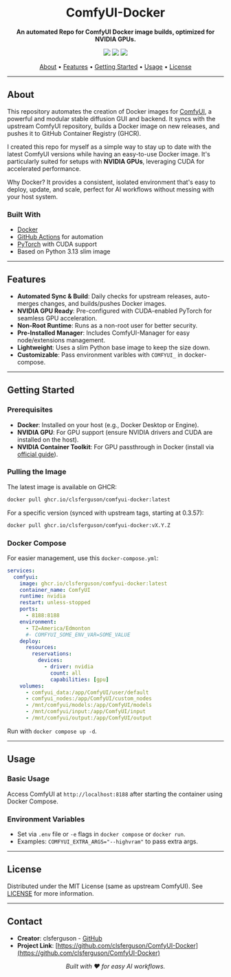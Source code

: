 <div align="center">

# ComfyUI-Docker
**An automated Repo for ComfyUI Docker image builds, optimized for NVIDIA GPUs.**

[![][github-stargazers-shield]][github-stargazers-link]
[![][github-release-shield]][github-release-link]
[![][github-license-shield]][github-license-link]

[github-stargazers-shield]: https://img.shields.io/github/stars/clsferguson/ComfyUI-Docker.svg
[github-stargazers-link]: https://github.com/clsferguson/ComfyUI-Docker/stargazers
[github-release-shield]: https://img.shields.io/github/v/release/clsferguson/ComfyUI-Docker?style=flat&sort=semver
[github-release-link]: https://github.com/clsferguson/ComfyUI-Docker/releases
[github-license-shield]: https://img.shields.io/github/license/clsferguson/ComfyUI-Docker.svg
[github-license-link]: https://github.com/clsferguson/ComfyUI-Docker/blob/master/LICENSE

[About](#about) • [Features](#features) • [Getting Started](#getting-started) • [Usage](#usage) • [License](#license)

</div>

---

## About

This repository automates the creation of Docker images for [ComfyUI](https://github.com/comfyanonymous/ComfyUI), a powerful and modular stable diffusion GUI and backend. It syncs with the upstream ComfyUI repository, builds a Docker image on new releases, and pushes it to GitHub Container Registry (GHCR).

I created this repo for myself as a simple way to stay up to date with the latest ComfyUI versions while having an easy-to-use Docker image. It's particularly suited for setups with **NVIDIA GPUs**, leveraging CUDA for accelerated performance.

Why Docker? It provides a consistent, isolated environment that's easy to deploy, update, and scale, perfect for AI workflows without messing with your host system.

### Built With
- [Docker](https://www.docker.com/)
- [GitHub Actions](https://github.com/features/actions) for automation
- [PyTorch](https://pytorch.org/) with CUDA support
- Based on Python 3.13 slim image

---

## Features
- **Automated Sync & Build**: Daily checks for upstream releases, auto-merges changes, and builds/pushes Docker images.
- **NVIDIA GPU Ready**: Pre-configured with CUDA-enabled PyTorch for seamless GPU acceleration.
- **Non-Root Runtime**: Runs as a non-root user for better security.
- **Pre-Installed Manager**: Includes ComfyUI-Manager for easy node/extensions management.
- **Lightweight**: Uses a slim Python base image to keep the size down.
- **Customizable**: Pass environment varibles with `COMFYUI_` in docker-compose.

---

## Getting Started

### Prerequisites
- **Docker**: Installed on your host (e.g., Docker Desktop or Engine).
- **NVIDIA GPU**: For GPU support (ensure NVIDIA drivers and CUDA are installed on the host).
- **NVIDIA Container Toolkit**: For GPU passthrough in Docker (install via [official guide](https://docs.nvidia.com/datacenter/cloud-native/container-toolkit/install-guide.html)).

### Pulling the Image
The latest image is available on GHCR:

```bash
docker pull ghcr.io/clsferguson/comfyui-docker:latest
```

For a specific version (synced with upstream tags, starting at 0.3.57):
```bash
docker pull ghcr.io/clsferguson/comfyui-docker:vX.Y.Z
```

### Docker Compose
For easier management, use this `docker-compose.yml`:

```yaml
services:
  comfyui:
    image: ghcr.io/clsferguson/comfyui-docker:latest
    container_name: ComfyUI
    runtime: nvidia
    restart: unless-stopped
    ports:
      - 8188:8188
    environment:
      - TZ=America/Edmonton
      #- COMFYUI_SOME_ENV_VAR=SOME_VALUE
    deploy:
      resources:
        reservations:
          devices:
            - driver: nvidia
              count: all
              capabilities: [gpu]
    volumes:
      - comfyui_data:/app/ComfyUI/user/default
      - comfyui_nodes:/app/ComfyUI/custom_nodes
      - /mnt/comfyui/models:/app/ComfyUI/models
      - /mnt/comfyui/input:/app/ComfyUI/input
      - /mnt/comfyui/output:/app/ComfyUI/output
```

Run with `docker compose up -d`.

---

## Usage

### Basic Usage
Access ComfyUI at `http://localhost:8188` after starting the container using Docker Compose.

### Environment Variables
- Set via `.env` file or `-e` flags in `docker compose` or `docker run`.
- Examples: `COMFYUI_EXTRA_ARGS="--highvram"` to pass extra args.

---

## License
Distributed under the MIT License (same as upstream ComfyUI). See [LICENSE](LICENSE) for more information.

---

## Contact
- **Creator**: clsferguson - [GitHub](https://github.com/clsferguson)
- **Project Link**: [https://github.com/clsferguson/ComfyUI-Docker](https://github.com/clsferguson/ComfyUI-Docker)

<p align="center">
  <i>Built with ❤️ for easy AI workflows.</i>
</p>
